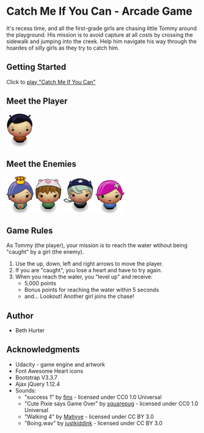 # Catch Me If You Can - Arcade Game

It's recess time, and all the first-grade girls are chasing little Tommy around the playground.  His mission is to avoid capture at all costs by crossing the sidewalk and jumping into the creek.  Help him navigate his way through the hoardes of silly girls as they try to catch him.


## Getting Started

Click to [play "Catch Me If You Can"](https://bhurter.github.io/arcade-game/)
  
## Meet the Player

![Tommy](/images/char-boy.png) 


## Meet the Enemies

![The Princess](/images/char-princess-girl.png)
![The Cat Girl](/images/char-cat-girl.png)
![The Mischiveous One](/images/char-horn-girl.png)
![The Sweet One](/images/char-pink-girl.png)

## Game Rules
As Tommy (the player), your mission is to reach the water wtihout being "caught" by a girl (the enemy).

1.  Use the up, down, left and right arrows to move the player.
2.  If you are "caught", you lose a heart and have to try again.
3.  When you reach the water, you "level up" and receive:
	* 5,000 points
	* Bonus points for reaching the water within 5 seconds
	* and... Lookout! Another girl joins the chase!

## Author

  - Beth Hurter
  
## Acknowledgments

  - Udacity - game engine and artwork
  - Font Awesome Heart icons
  - Bootstrap V3.3.7
  - Ajax jQuery 1.12.4
  - Sounds:
  	* "success 1" by [fins](https://freesound.org/people/fins/) - licensed under CC0 1.0 Universal
  	* "Cute Pixie says Game Over" by [squarepug](https://freesound.org/people/squarepug/) - licensed under CC0 1.0 Universal
 	* "Walking 4" by [Mativve](https://freesound.org/people/Mattive/) - licensed under CC BY 3.0
 	* "Boing.wav" by [justkiddink](https://freesound.org/people/juskiddink/) - licensed under CC BY 3.0
